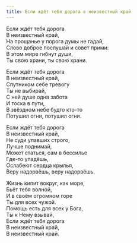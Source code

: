 ```yaml
---
title: Если ждёт тебя дорога в неизвестный край
---
```


Если ждёт тебя дорога  
В неизвестный край,  
На прощанье у порога думы не гадай,  
Слово доброе послушай и совет прими:  
В этом мире гибнут души,  
Ты свою храни, ты свою храни.

Если ждёт тебя дорога  
В неизвестный край,  
Спутником себе тревогу  
Ты не выбирай,  
С ней душе одна забота  
И тоска в пути,  
В звёздном небе будто кто-то  
Потушил огни, потушил огни.

Если ждёт тебя дорога  
В неизвестный край,  
Не суди упавших строго,  
Лучше поднимай,  
Может статься, сам в бессилье  
Где-то упадёшь,  
Ослабеют сердца крылья,  
Веру надорвёшь, веру надорвёшь.

Жизнь кипит вокруг, как море,  
Бьёт тебя волной,  
И в своём огромном горе  
Ты для всех чужой.  
Помощь есть для всех у Бога,   
Ты к Нему взывай,  
Если ждёт тебя дорога  
В неизвестный край,  
В неизвестный край.
